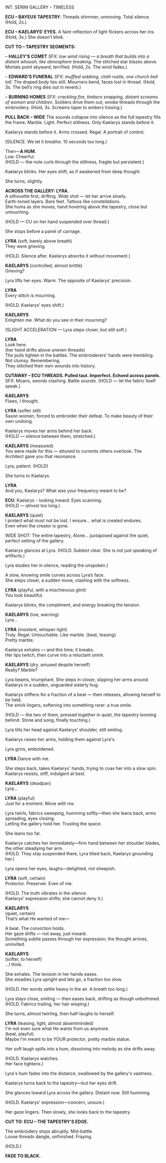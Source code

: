 INT. SERIM GALLERY – TIMELESS

**ECU – BAYEUX TAPESTRY.**  Threads shimmer, unmoving.  Total silence.
(Hold, 2s.)

**ECU – KAELARYS’ EYES.**
A faint reflection of light flickers across her iris.
(Hold, 3s.)
She doesn’t blink.

**CUT TO – TAPESTRY SEGMENTS:**

– **HALLEY’S COMET**
   *SFX: low wind rising — a breath that builds into a distant whoosh, like atmosphere breaking.*
   The stitched star blazes above.  Mortals point skyward, terrified.
   (Hold, 2s. The wind fades.)

– **EDWARD’S FUNERAL**
   *SFX: muffled sobbing, cloth rustle, one church bell toll.*
   The draped body lies still.  Mourners bend, faces lost in thread.
   (Hold, 3s. The bell’s ring dies out in reverb.)

– **BURNING HOMES**
   *SFX: crackling fire, timbers snapping, distant screams of women and children.*
   Soldiers drive them out; smoke threads through the embroidery.
   (Hold, 3s. Screams taper to embers hissing.)

**PULL BACK – WIDE**
The sounds collapse into silence as the full tapestry fills the frame.
Marble.  Light.  Perfect stillness.
Only Kaelarys stands before it.

Kaelarys stands before it. Arms crossed. Regal. A portrait of control.  

(SILENCE. We let it breathe. 10 seconds too long.)  

Then—**A HUM.**  
Low. Cheerful.  
(HOLD — the note curls through the stillness, fragile but persistent.)  

Kaelarys blinks. Her eyes shift, as if awakened from deep thought.  

She turns, slightly.  

**ACROSS THE GALLERY: LYRA.**  
A silhouette first, drifting. Wide shot — let her arrive slowly.  
Earth-toned layers. Bare feet. Tattoos like constellations.  
She hums as she moves, hand hovering above the tapestry, close but untouching.  

(HOLD — CU on her hand suspended over thread.)  

She stops before a panel of carnage.  

**LYRA** (soft, barely above breath)  
They were grieving.  

(HOLD. Silence after. Kaelarys absorbs it without movement.)  

**KAELARYS** (controlled, almost brittle)  
Grieving?  

Lyra lifts her eyes. Warm. The opposite of Kaelarys’ precision.  

**LYRA**  
Every stitch is mourning.  

(HOLD. Kaelarys’ eyes shift.)  

**KAELARYS**  
Enlighten me. What do you see in their mourning?  

(SLIGHT ACCELERATION — Lyra steps closer, but still soft.)  

**LYRA**  
Look here.  
(her hand drifts above uneven threads)  
The pulls tighten in the battles. The embroiderers’ hands were trembling. Not clumsy. Remembering.  
They stitched their own wounds into history.  

**CUTAWAY – ECU THREADS. Pulled taut. Imperfect. Echoed across panels.**  
SFX: Moans, swords clashing.  Battle sounds.
(HOLD — let the fabric itself speak.)  

**KAELARYS**  
Flaws, I thought.  

**LYRA** (softer still)  
Saxon women, forced to embroider their defeat. To make beauty of their own undoing.  

Kaelarys moves her arms behind her back.  
(HOLD — silence between them, stretched.)  

**KAELARYS** (measured)  
You were made for this — attuned to currents others overlook. The Architect gave you that resonance.  

Lyra, patient.  (HOLD)

She turns to Kaelarys.

**LYRA**  
And you, Kaelarys? What was your frequency meant to be?  

**ECU**: Kaelarys - looking inward. Eyes scanning.  
(HOLD — almost too long.)  

**KAELARYS** (quiet)  
I protect what must not be lost. I ensure... what is created endures.  
Even when the creator is gone.

WIDE SHOT: The entire tapestry, Alone... juxtaposed against the quiet, perfect setting of the gallery.

Kaelarys glances at Lyra.
(HOLD. Subtext clear. She is not just speaking of artifacts.)  

Lyra studies her in silence, reading the unspoken.)  

A slow, knowing smile curves across Lyra’s face.  
She steps closer, a sudden move, clashing with the softness.  

**LYRA** (playful, with a mischievous glint)  
You look beautiful.  

Kaelarys blinks, the compliment, and energy breaking the tension.  

**KAELARYS** (low, warning)  
Lyra…  

**LYRA** (insistent, whisper-light)  
Truly. Regal. Untouchable.  Like marble.
(beat, teasing)  
Pretty marble.  

Kaelarys exhales — and this time, it breaks.  
Her lips twitch, then curve into a reluctant smirk.  

**KAELARYS** (dry, amused despite herself)  
Really? Marble?  

Lyra beams, triumphant. She steps in closer, slipping her arms around Kaelarys in a sudden, unguarded sisterly hug.  

Kaelarys stiffens for a fraction of a beat — then releases, allowing herself to be held.  
The smirk lingers, softening into something rarer: a true smile.  

(HOLD — the two of them, pressed together in quiet, the tapestry looming behind. Stone and song, finally touching.)  

Lyra tilts her head against Kaelarys’ shoulder, still smiling.

Kaelarys raises her arms, holding them against Lyra's.

Lyra grins, emboldened. 

**LYRA**
Dance with me.

She steps back, takes Kaelarys' hands, trying to coax her into a slow spin.  
Kaelarys resists, stiff, indulgent at best.

**KAELARYS** (deadpan)  
Lyra…

**LYRA** (playful)  
Just for a moment. Move with me.

Lyra twirls, fabrics sweeping, humming softly—then she leans back, arms spreading, eyes closing.  
Letting the gallery hold her. Trusting the space.

She leans too far.

Kaelarys catches her immediately—firm hand between her shoulder blades, the other steadying her arm.  
(HOLD. They stay suspended there, Lyra tilted back, Kaelarys grounding her.)

Lyra opens her eyes, laughs—delighted, not sheepish.

**LYRA** (soft, certain)  
Protector. Preserver. Even of me.

(HOLD. The truth vibrates in the silence.  
Kaelarys’ expression shifts; she cannot deny it.)  

**KAELARYS**  
(quiet, certain)  
That’s what He wanted of me—

A beat.  The conviction holds.  
Her gaze drifts — not away, just inward.  
Something subtle passes through her expression; the thought arrives, uninvited.

**KAELARYS**  
(softer, to herself)  
...I think.

She exhales.  The tension in her hands eases.  
She steadies Lyra upright and lets go, a fraction too slow.

(HOLD. Her words settle heavy in the air. A breath too long.)  

Lyra stays close, smiling — then  eases back, drifting as though unbothered.  
(HOLD. Fabrics trailing, her hair wisping.)  

She turns, almost twirling, then half-laughs to herself.  

**LYRA** (teasing, light, almost absentminded)  
I'm not even sure what He wants from us anymore.  
(beat, playful)  
Maybe I'm meant to be YOUR protector, pretty marble statue.

Her soft laugh spills into a hum, dissolving into melody as she drifts away.  

(HOLD. Kaelarys watches.  
Her face tightens.)

Lyra's hum fades into the distance, swallowed by the gallery's vastness.

Kaelarys turns back to the tapestry—but her eyes drift.

She glances toward Lyra across the gallery. Distant now. Still humming.

(HOLD. Kaelarys' expression—concern, unsure.)

Her gaze lingers. Then slowly, she looks back to the tapestry.

**CUT TO: ECU – THE TAPESTRY'S EDGE.**

The embroidery stops abruptly. Mid-battle.  
Loose threads dangle, unfinished. Fraying.

(HOLD.)

**FADE TO BLACK.**


